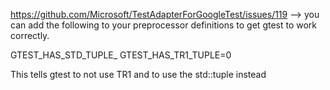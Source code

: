 https://github.com/Microsoft/TestAdapterForGoogleTest/issues/119
--> you can add the following to your preprocessor definitions to get gtest to work correctly.

GTEST_HAS_STD_TUPLE_
GTEST_HAS_TR1_TUPLE=0

This tells gtest to not use TR1 and to use the std::tuple instead
